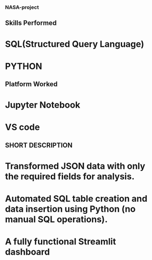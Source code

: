 ### NASA-project

## Skills Performed
# SQL(Structured Query Language)
# PYTHON

## Platform Worked 
# Jupyter Notebook
# VS code

## SHORT DESCRIPTION
# Transformed JSON data with only the required fields for analysis.
# Automated SQL table creation and data insertion using Python (no manual SQL operations).
# A fully functional Streamlit dashboard
